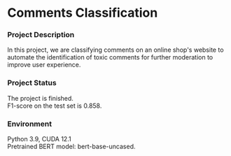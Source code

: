 # Comments Classification

### Project Description
In this project, we are classifying comments on an online shop's website to automate the identification of toxic comments for further moderation to improve user experience.

### Project Status
The project is finished. <br> F1-score on the test set is 0.858.

### Environment
Python 3.9, CUDA 12.1<br>
Pretrained BERT model: bert-base-uncased.
